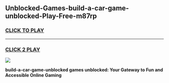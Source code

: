 
## Unblocked-Games-build-a-car-game-unblocked-Play-Free-m87rp
<h3>
<a href="https://premium76.site?title=build-a-car-game-unblocked&ref=10A">CLICK TO PLAY</a></h3>
<hr>

<h3>
<a href="https://premium76.site?title=build-a-car-game-unblocked&ref=10A">CLICK 2 PLAY</a>
  
</h3>

<a href="https://premium76.site?title=build-a-car-game-unblocked&ref=10A"><img src="https://clearcache.store/games.png"></a>


**build-a-car-game-unblocked games unblocked: Your Gateway to Fun and Accessible Online Gaming**
